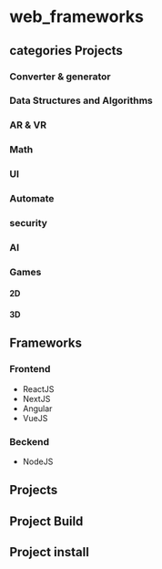 # web_frameworks

## categories Projects
### Converter & generator
### Data Structures and Algorithms
### AR & VR
### Math
### UI
### Automate
### security
### AI
### Games
#### 2D
#### 3D

## Frameworks
### Frontend
- ReactJS
- NextJS
- Angular
- VueJS
### Beckend
- NodeJS

## Projects
## Project Build
## Project install